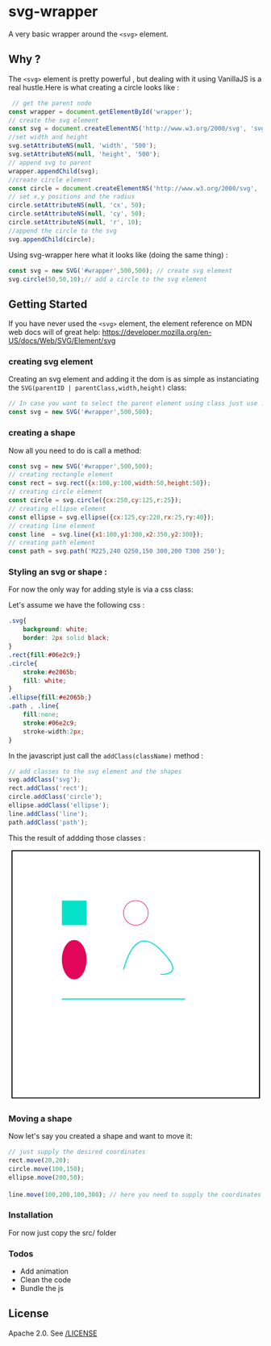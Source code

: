 # svg-wrapper
A very basic wrapper around the ```<svg>``` element.
## Why ?
The ```<svg>``` element is pretty powerful , but dealing with it using VanillaJS is a real hustle.Here is what creating a circle looks like :
```javascript
 // get the parent node
const wrapper = document.getElementById('wrapper');
// create the svg element
const svg = document.createElementNS('http://www.w3.org/2000/svg', 'svg');
//set width and height
svg.setAttributeNS(null, 'width', '500');
svg.setAttributeNS(null, 'height', '500');
// append svg to parent
wrapper.appendChild(svg);
//create circle element
const circle = document.createElementNS('http://www.w3.org/2000/svg', 'circle');
// set x,y positions and the radius
circle.setAttributeNS(null, 'cx', 50);
circle.setAttributeNS(null, 'cy', 50);
circle.setAttributeNS(null, 'r', 10);
//append the circle to the svg
svg.appendChild(circle);
```

Using svg-wrapper here what it looks like (doing the same thing) :
```javascript
const svg = new SVG('#wrapper',500,500); // create svg element
svg.circle(50,50,10);// add a circle to the svg element
```

## Getting Started
If you have never used the ```<svg>``` element, the element reference on MDN web docs will of great help: https://developer.mozilla.org/en-US/docs/Web/SVG/Element/svg
### creating svg element

Creating an svg element and adding it the dom is as simple as instanciating the 
```SVG(parentID | parentClass,width,height)``` class:
```javascript
// In case you want to select the parent element using class just use .class_name instead.
const svg = new SVG('#wrapper',500,500); 
```
### creating a shape
Now all you need to do is call a method:
```javascript
const svg = new SVG('#wrapper',500,500);
// creating rectangle element
const rect = svg.rect({x:100,y:100,width:50,height:50});
// creating circle element
const circle = svg.circle({cx:250,cy:125,r:25});
// creating ellipse element
const ellipse = svg.ellipse({cx:125,cy:220,rx:25,ry:40});
// creating line element
const line  = svg.line({x1:100,y1:300,x2:350,y2:300});
// creating path element
const path = svg.path('M225,240 Q250,150 300,200 T300 250');

```



### Styling an svg or shape :
For now the only way for adding style is via a css class:

Let's assume we have the following css :
```css
.svg{
    background: white;
    border: 2px solid black;
}
.rect{fill:#06e2c9;}
.circle{
    stroke:#e2065b;
    fill: white;
}
.ellipse{fill:#e2065b;}
.path , .line{
    fill:none; 
    stroke:#06e2c9;
    stroke-width:2px;
}
```
 In the javascript just call the ```addClass(className)``` method :
```javascript
// add classes to the svg element and the shapes
svg.addClass('svg');
rect.addClass('rect');
circle.addClass('circle');
ellipse.addClass('ellipse');
line.addClass('line');
path.addClass('path');
```

This the result of addding those classes : 
![alt text](screenshots/shapes-styled.png "Shapes drawn and styled")

### Moving a shape
Now let's say you created a shape and want to move it:
```javascript
// just supply the desired coordinates
rect.move(20,20); 
circle.move(100,150);
ellipse.move(200,50);

line.move(100,200,100,300); // here you need to supply the coordinates of two points
```

### Installation
For now just copy the src/ folder 


### Todos

 - Add animation 
 - Clean the code
 - Bundle the js

## License

Apache 2.0. See [/LICENSE](/LICENSE)

